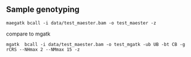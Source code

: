 ## Sample genotyping

```
maegatk bcall -i data/test_maester.bam -o test_maester -z
```

compare to mgatk

```
mgatk  bcall -i data/test_maester.bam -o test_mgatk -ub UB -bt CB -g rCRS --NHmax 2 --NMmax 15 -z
```


